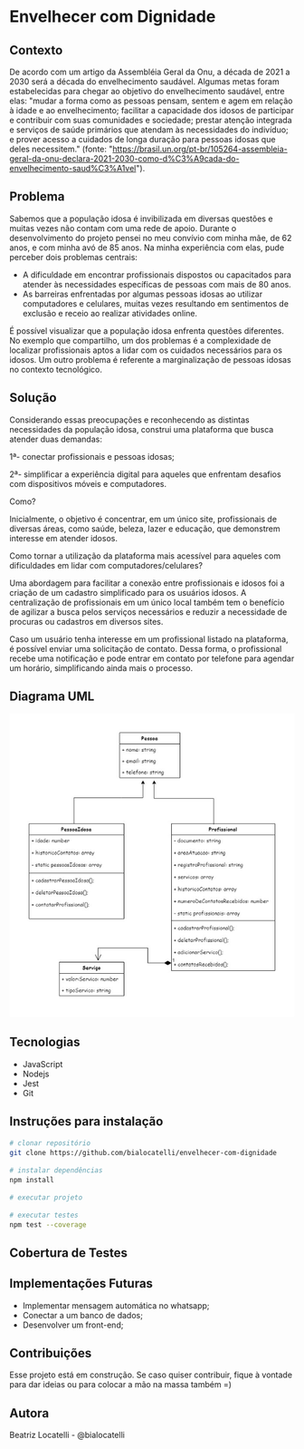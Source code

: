 # Envelhecer com Dignidade

## Contexto
De acordo com um artigo da Assembléia Geral da Onu, a década de 2021 a 2030 será a década do envelhecimento saudável. Algumas metas foram estabelecidas para chegar ao objetivo do envelhecimento saudável, entre elas: "mudar a forma como as pessoas pensam, sentem e agem em relação à idade e ao envelhecimento; facilitar a capacidade dos idosos de participar e contribuir com suas comunidades e sociedade; prestar atenção integrada e serviços de saúde primários que atendam às necessidades do indivíduo; e prover acesso a cuidados de longa duração para pessoas idosas que deles necessitem." (fonte: "https://brasil.un.org/pt-br/105264-assembleia-geral-da-onu-declara-2021-2030-como-d%C3%A9cada-do-envelhecimento-saud%C3%A1vel").


## Problema
Sabemos que a população idosa é invibilizada em diversas questões e muitas vezes não contam com uma rede de apoio. Durante o desenvolvimento do projeto pensei no meu convívio com minha mãe, de 62 anos, e com minha avó de 85 anos. Na minha experiência com elas, pude perceber dois problemas centrais:

- A dificuldade em encontrar profissionais dispostos ou capacitados para atender às necessidades específicas de pessoas com mais de 80 anos.
- As barreiras enfrentadas por algumas pessoas idosas ao utilizar computadores e celulares, muitas vezes resultando em sentimentos de exclusão e receio ao realizar atividades online.

 É possível visualizar que a população idosa enfrenta questões diferentes.  No exemplo que compartilho, um dos problemas é a complexidade de localizar profissionais aptos a lidar com os cuidados necessários para os idosos. Um outro problema é referente a marginalização de pessoas idosas no contexto tecnológico.

## Solução
Considerando essas preocupações e reconhecendo as distintas necessidades da população idosa, construi uma plataforma que busca atender duas demandas: 

1ª- conectar profissionais e pessoas idosas;

2ª- simplificar a experiência digital para aqueles que enfrentam desafios com dispositivos móveis e computadores.

Como?

Inicialmente, o objetivo é concentrar, em um único site, profissionais de diversas áreas, como saúde, beleza, lazer e educação, que demonstrem interesse em atender idosos.

Como tornar a utilização da plataforma mais acessível para aqueles com dificuldades em lidar com computadores/celulares?

Uma abordagem para facilitar a conexão entre profissionais e idosos foi a criação de um cadastro simplificado para os usuários idosos. A centralização de profissionais em um único local também tem o benefício de agilizar a busca pelos serviços necessários e reduzir a necessidade de procuras ou cadastros em diversos sites.

Caso um usuário tenha interesse em um profissional listado na plataforma, é possível enviar uma solicitação de contato. Dessa forma, o profissional recebe uma notificação e pode entrar em contato por telefone para agendar um horário, simplificando ainda mais o processo.

## Diagrama UML
![image](/assets/uml-projeto-reprograma-envelhecer-com-diginidade.jpg)

## Tecnologias
- JavaScript 
- Nodejs
- Jest
- Git

## Instruções para instalação
```bash
# clonar repositório
git clone https://github.com/bialocatelli/envelhecer-com-dignidade
```
```bash
# instalar dependências
npm install
```
```bash
# executar projeto

```
```bash
# executar testes
npm test --coverage
```
## Cobertura de Testes

## Implementações Futuras
- Implementar mensagem automática no whatsapp;
- Conectar a um banco de dados;
- Desenvolver um front-end;

## Contribuições
Esse projeto está em construção. Se caso quiser contribuir, fique à vontade para dar ideias ou para colocar a mão na massa também =)

## Autora
Beatriz Locatelli - @bialocatelli
